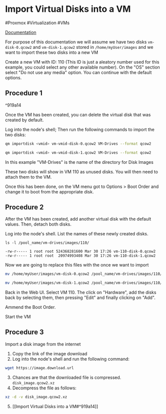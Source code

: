 # Import Virtual Disks into a VM
#Proxmox #Virtualization  #VMs

[Documentation](https://ostechnix.com/import-qcow2-into-proxmox/)

For purpose of this documentation we will assume we have two disks `vm-disk-0.qcow2` and `vm-disk-1.qcow2` stored in `/home/myUser/images`  and we want to import these two disks into a new VM

Create a new VM with ID: 110 (This ID is just a aleatory number used for this example, you could select any other available number). On the "OS" section select "Do not use any media" option. You can continue with the default options.

## Procedure 1

^919a14

Once the VM has been created, you can delete the virtual disk that was created by default.

Log into the node's shell; Then run the following commands to import the two disks:
```bash
qm importdisk <vmid> vm-vmid-disk-0.qcow2 VM-Drives --format qcow2
```

```bash
qm importdisk <vmid> vm-vmid-disk-1.qcow2 VM-Drives --format qcow2
```

In this example "VM-Drives" is the name of the directory for Disk Images 

These two disks will show in VM 110 as unused disks. You will then need to attach them to the VM.

Once this has been done, on the VM menu got to Options > Boot Order and change it to boot from the appropriate disk.

## Procedure 2
After the VM has been created, add another virtual disk with the default values. Then, detach both disks. 

Log into the node's shell. List the names of these newly created disks.
```
ls -l /pool_name/vm-drives/images/110/
```

```
-rw-r----- 1 root root 524368281600 Mar 30 17:26 vm-110-disk-0.qcow2
-rw-r----- 1 root root  20974993408 Mar 30 17:26 vm-110-disk-1.qcow2
```

Now we are going to replace this files with the once we want to import
```bash
mv /home/myUser/images/vm-disk-0.qcow2 /pool_name/vm-drives/images/110/vm-110-disk-0.qcow2
```

```bash
mv /home/myUser/images/vm-disk-1.qcow2 /pool_name/vm-drives/images/110/vm-110-disk-1.qcow2
```

Back in the Web UI. Select VM 110. The click on "Hardware", add the disks back by selecting them, then pressing "Edit" and finally clicking on  "Add".

Ammend the Boot Order.

Start the VM

## Procedure 3
Import a disk image from the internet
1. Copy the link of the image download
2. Log into the node's shell and run the following command:
```bash
wget https://image.download.url
```

3. Chances are that the downloaded file is compressed. `disk_image.qcow2.xz`
4. Decompress the file as follows:
```bash
xz -d -v disk_image.qcow2.xz
```

5. [[Import Virtual Disks into a VM#^919a14]]
